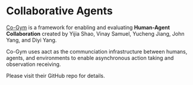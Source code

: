 # Collaborative Agents

[Co-Gym](https://github.com/SALT-NLP/collaborative-gym) is a framework for enabling and evaluating **Human-Agent Collaboration** created by Yijia Shao, Vinay Samuel, Yucheng Jiang, John Yang, and Diyi Yang.

Co-Gym uses aact as the communciation infrastructure between humans, agents, and environments to enable asynchronous action taking and observation receiving.

Please visit their GitHub repo for details.
